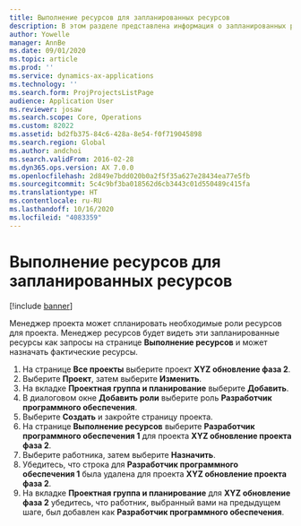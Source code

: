 ```yaml
---
title: Выполнение ресурсов для запланированных ресурсов
description: В этом разделе представлена информация о запланированных ресурсов для проекта.
author: Yowelle
manager: AnnBe
ms.date: 09/01/2020
ms.topic: article
ms.prod: ''
ms.service: dynamics-ax-applications
ms.technology: ''
ms.search.form: ProjProjectsListPage
audience: Application User
ms.reviewer: josaw
ms.search.scope: Core, Operations
ms.custom: 82022
ms.assetid: bd2fb375-84c6-428a-8e54-f0f719045898
ms.search.region: Global
ms.author: andchoi
ms.search.validFrom: 2016-02-28
ms.dyn365.ops.version: AX 7.0.0
ms.openlocfilehash: 2d849e7bdd020b0a2f5f35a627e28434ea77e5fb
ms.sourcegitcommit: 5c4c9bf3ba018562d6cb3443c01d550489c415fa
ms.translationtype: HT
ms.contentlocale: ru-RU
ms.lasthandoff: 10/16/2020
ms.locfileid: "4083359"
---
```

# <a name="resource-fulfillment-for-planned-resources"></a>Выполнение ресурсов для запланированных ресурсов

[!include [banner](../includes/banner.md)]

Менеджер проекта может спланировать необходимые роли ресурсов для проекта. Менеджер ресурсов будет видеть эти запланированные ресурсы как запросы на странице **Выполнение ресурсов** и может назначать фактические ресурсы.

1. На странице **Все проекты** выберите проект **XYZ обновление фаза 2**.
2. Выберите **Проект**, затем выберите **Изменить**.
3. На вкладке **Проектная группа и планирование** выберите **Добавить**.
4. В диалоговом окне **Добавить роли** выберите роль **Разработчик программного обеспечения**.
5. Выберите **Создать** и закройте страницу проекта.
6. На странице **Выполнение ресурсов** выберите **Разработчик программного обеспечения 1** для проекта **XYZ обновление проекта фаза 2**.
7. Выберите работника, затем выберите **Назначить**.
8. Убедитесь, что строка для **Разработчик программного обеспечения 1** была удалена для проекта **XYZ обновление проекта фаза 2**.
9. На вкладке **Проектная группа и планирование** для **XYZ обновление фаза 2** убедитесь, что работник, выбранный вами на предыдущем шаге, был добавлен как **Разработчик программного обеспечения**.
